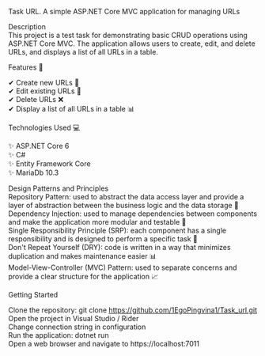 Task URL. A simple ASP.NET Core MVC application for managing URLs  

Description  
This project is a test task for demonstrating basic CRUD operations using ASP.NET Core MVC. The application allows users to create, edit, and delete URLs, and displays a list of all URLs in a table.  

Features 🎇

✔ Create new URLs 📄  
✔ Edit existing URLs 📝  
✔ Delete URLs ❌  
✔ Display a list of all URLs in a table 📊   

Technologies Used 💻
  
✨ ASP.NET Core 6  
✨ C#  
✨ Entity Framework Core  
✨ MariaDb 10.3  

Design Patterns and Principles  
Repository Pattern: used to abstract the data access layer and provide a layer of abstraction between the business logic and the data storage 📂  
Dependency Injection: used to manage dependencies between components and make the application more modular and testable 💉  
Single Responsibility Principle (SRP): each component has a single responsibility and is designed to perform a specific task 📝  
Don't Repeat Yourself (DRY): code is written in a way that minimizes duplication and makes maintenance easier 📊  
Model-View-Controller (MVC) Pattern: used to separate concerns and provide a clear structure for the application 📈  

Getting Started

Clone the repository: git clone https://github.com/1EgoPingvina1/Task_url.git  
Open the project in Visual Studio / Rider  
Change connection string in configuration  
Run the application: dotnet run  
Open a web browser and navigate to https://localhost:7011  
